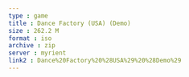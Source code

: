 ```yaml
---
type : game
title : Dance Factory (USA) (Demo)
size : 262.2 M
format : iso
archive : zip
server : myrient
link2 : Dance%20Factory%20%28USA%29%20%28Demo%29
---
```

